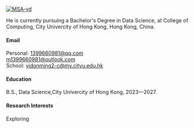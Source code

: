 

[![MSA-yd](https://img.shields.io/badge/MSAyd-github-blue?logo=github)](https://github.com/MSA-yd)

He is currently pursuing a Bachelor's Degree in Data Science, at College of Computing, City Univercity of Hong Kong, Hong Kong, China.

#### Email
Personal: 1399660981@qq.com \
          m1399660981@outlook.com \
School:   yidonming2-c@my.cityu.edu.hk

#### Education
B.S., Data Science,City Univercity of Hong Kong, 2023—2027.

#### Research Interests
Exploring

